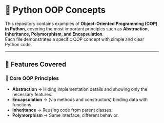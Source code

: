 # 📘 Python OOP Concepts

This repository contains examples of **Object-Oriented Programming (OOP) in Python**, covering the most important principles such as **Abstraction, Inheritance, Polymorphism, and Encapsulation**.  
Each file demonstrates a specific OOP concept with simple and clear Python code.

---

## 🚀 Features Covered

### 🔹 Core OOP Principles

- **Abstraction** → Hiding implementation details and showing only the necessary features.  
- **Encapsulation** → (via methods and constructors) binding data with functions.  
- **Inheritance** → Reusing code from parent classes.  
- **Polymorphism** → Same interface, different behavior.  
